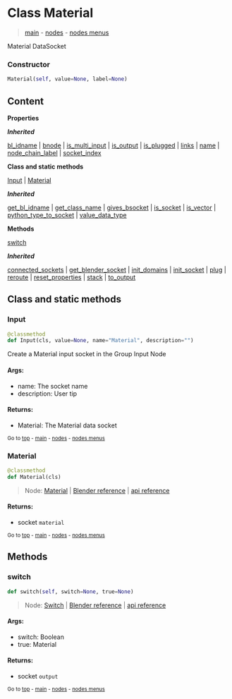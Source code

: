 # Class Material

> [main](../index.md) - [nodes](nodes.md) - [nodes menus](nodes_menus.md)

 Material DataSocket




### Constructor

```python
Material(self, value=None, label=None)
```

## Content

**Properties**

***Inherited***

[bl_idname](DataSocket.md#bl_idname) | [bnode](DataSocket.md#bnode) | [is_multi_input](DataSocket.md#is_multi_input) | [is_output](DataSocket.md#is_output) | [is_plugged](DataSocket.md#is_plugged) | [links](DataSocket.md#links) | [name](DataSocket.md#name) | [node_chain_label](DataSocket.md#node_chain_label) | [socket_index](DataSocket.md#socket_index)

**Class and static methods**

[Input](#Input) | [Material](#Material)

***Inherited***

[get_bl_idname](DataSocket.md#get_bl_idname) | [get_class_name](DataSocket.md#get_class_name) | [gives_bsocket](DataSocket.md#gives_bsocket) | [is_socket](DataSocket.md#is_socket) | [is_vector](DataSocket.md#is_vector) | [python_type_to_socket](DataSocket.md#python_type_to_socket) | [value_data_type](DataSocket.md#value_data_type)

**Methods**

[switch](#switch)

***Inherited***

[connected_sockets](DataSocket.md#connected_sockets) | [get_blender_socket](DataSocket.md#get_blender_socket) | [init_domains](DataSocket.md#init_domains) | [init_socket](DataSocket.md#init_socket) | [plug](DataSocket.md#plug) | [reroute](DataSocket.md#reroute) | [reset_properties](DataSocket.md#reset_properties) | [stack](DataSocket.md#stack) | [to_output](DataSocket.md#to_output)

## Class and static methods

### Input

```python
@classmethod
def Input(cls, value=None, name="Material", description="")
```

 Create a Material input socket in the Group Input Node

#### Args:
- name: The socket name
- description: User tip
    
#### Returns:
- Material: The Material data socket




<sub>Go to [top](#class-material) - [main](../index.md) - [nodes](nodes.md) - [nodes menus](nodes_menus.md)</sub>

### Material

```python
@classmethod
def Material(cls)
```



> Node: [Material](GeometryNodeInputMaterial.md) | [Blender reference](https://docs.blender.org/manual/en/latest/modeling/geometry_nodes/input/material.html) | [api reference](https://docs.blender.org/api/current/bpy.types.GeometryNodeInputMaterial.html)

#### Returns:
- socket `material`






<sub>Go to [top](#class-material) - [main](../index.md) - [nodes](nodes.md) - [nodes menus](nodes_menus.md)</sub>

## Methods

### switch

```python
def switch(self, switch=None, true=None)
```



> Node: [Switch](GeometryNodeSwitch.md) | [Blender reference](https://docs.blender.org/manual/en/latest/modeling/geometry_nodes/utilities/switch.html) | [api reference](https://docs.blender.org/api/current/bpy.types.GeometryNodeSwitch.html)

#### Args:
- switch: Boolean
- true: Material

#### Returns:
- socket `output`






<sub>Go to [top](#class-material) - [main](../index.md) - [nodes](nodes.md) - [nodes menus](nodes_menus.md)</sub>

